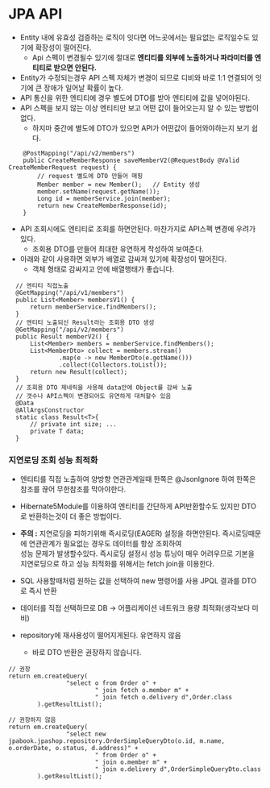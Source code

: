 # JPA API
* Entity 내에 유효성 검증하는 로직이 잇다면 어느곳에서는 필요없는 로직일수도 있기에 확장성이 떨어진다.
  * Api 스펙이 변경될수 있기에 절대로 **엔티티를 외부에 노출하거나 파라미터를 엔티티로 받으면 안된다.**
* Entity가 수정되는경우 API 스펙 자체가 변경이 되므로 디비와 바로 1:1 연결되어 잇기에 큰 장애가 일어날 확률이 높다.
* API 통신을 위한 엔티티에 경우 별도에 DTO를 받아 엔티티에 값을 넣어야된다.
* API 스펙을 보지 않는 이상 엔티티만 보고 어떤 값이 들어오는지 알 수 있는 방법이 없다.
  * 하지마 중간에 별도에 DTO가 있으면 API가 어떤값이 들어와야하는지 보기 쉽다.
~~~
    @PostMapping("/api/v2/members")
    public CreateMemberResponse saveMemberV2(@RequestBody @Valid CreateMemberRequest request) {
        // request 별도에 DTO 만들어 매핑
        Member member = new Member();   // Entity 생성
        member.setName(request.getName());
        Long id = memberService.join(member);
        return new CreateMemberResponse(id);
    }
~~~

* API 조회시에도 엔티티로 조회를 하면안된다. 마찬가지로 API스펙 변경에 우려가 있다.
  * 조회용 DTO를 만들어 최대한 유연하게 작성하여 보여준다.
* 아래와 같이 사용하면 외부가 배열로 감싸져 있기에 확장성이 떨어진다.
  * 객체 형태로 감싸지고 안에 배열행태가 좋습니다.
~~~
  // 엔티티 직접노출
  @GetMapping("/api/v1/members")
  public List<Member> membersV1() {
      return memberService.findMembers();
  }
  // 엔티티 노출되신 Result라는 조회용 DTO 생성
  @GetMapping("/api/v2/members")
  public Result memberV2() {
      List<Member> members = memberService.findMembers();
      List<MemberDto> collect = members.stream()
              .map(e -> new MemberDto(e.getName()))
              .collect(Collectors.toList());
      return new Result(collect);
  }
  // 조회용 DTO 제네릭을 사용해 data안에 Object를 감싸 노출
  // 갯수나 API스펙이 변경되어도 유연하게 대처할수 있음
  @Data
  @AllArgsConstructor
  static class Result<T>{
      // private int size; ...
      private T data;
  }
~~~

### 지연로딩 조회 성능 최적화
* 엔티티를 직접 노출하여 양방향 연관관계일때 한쪽은 @JsonIgnore 하여 한쪽은 참조를 끊어 무한참조를 막아야한다.
* Hibernate5Module를 이용하여 엔티티를 간단하게 API반환할수도 있지만 DTO로 반환하는것이 더 좋은 방법이다.
* **주의 :** 지연로딩을 피하기위해 즉시로딩(EAGER) 설정을 하면안된다. 즉시로딩때문에 연관관계가 필요없는 경우도 데이터를 항상 조회하여<br>
성능 문제가 발생할수있다. 즉시로딩 설정시 성능 튜닝이 매우 어려우므로 기본을 지연로딩으로 하고 성능 최적화를 위해서는 fetch join을 이용한다.

* SQL 사용할때처럼 원하는 값을 선택하여 new 명령어를 사용 JPQL 결과를 DTO로 즉시 반환
* 데이터를 직접 선택하므로 DB -> 어플리케이션 네트워크 용량 최적화(생각보다 미비)
* repository에 재사용성이 떨어지게된다. 유연하지 않음
  * 바로 DTO 반환은 권장하지 않습니다.
~~~
// 권장
return em.createQuery(
                "select o from Order o" +
                        " join fetch o.member m" +
                        " join fetch o.delivery d",Order.class
        ).getResultList();

// 권장하지 않음
return em.createQuery(
                "select new jpabook.jpashop.repository.OrderSimpleQueryDto(o.id, m.name, o.orderDate, o.status, d.address)" +
                        " from Order o" +
                        " join o.member m" +
                        " join o.delivery d",OrderSimpleQueryDto.class
        ).getResultList();
~~~
